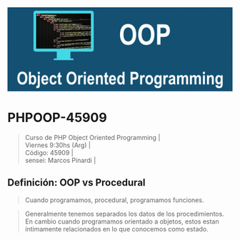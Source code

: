 <img src="https://raw.githubusercontent.com/exegeses/PHPOOP-45909/main/oop.png">

# PHPOOP-45909

> Curso de PHP Object Oriented Programming |  
> Viernes 9:30hs (Arg) |  
> Código: 45909 |  
> sensei: Marcos Pinardi | 

## Definición: OOP vs Procedural

> Cuando programamos, procedural, programamos funciones.

> Generalmente tenemos separados los datos de los procedimientos.   
> En cambio cuando programamos orientado a objetos, 
> estos estan íntimamente relacionados en lo que conocemos como estado.   

